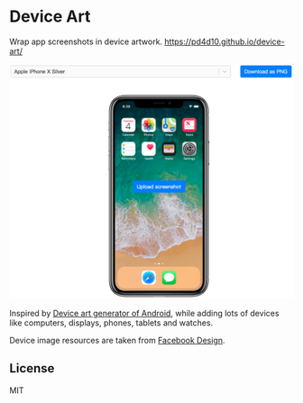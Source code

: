 # Device Art

Wrap app screenshots in device artwork. https://pd4d10.github.io/device-art/

<img src="assets/screenshot.png" width="600" />

Inspired by [Device art generator of Android](https://developer.android.com/distribute/marketing-tools/device-art-generator), while adding lots of devices like computers, displays, phones, tablets and watches.

Device image resources are taken from [Facebook Design](facebook.design/devices#filters).

## License

MIT
